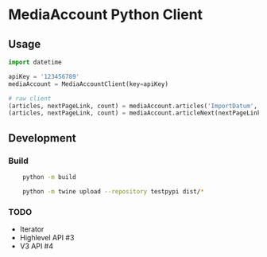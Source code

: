 # MediaAccount Python Client

## Usage

```python
import datetime

apiKey = '123456789'
mediaAccount = MediaAccountClient(key=apiKey)

# raw client
(articles, nextPageLink, count) = mediaAccount.articles('ImportDatum', von=datetime(2021,1,1), bis=datetime(2021,2,1), maxItems=10)
(articles, nextPageLink, count) = mediaAccount.articleNext(nextPageLink)

```

## Development

### Build
```bash
    python -m build

    python -m twine upload --repository testpypi dist/*


```

### TODO

* Iterator
* Highlevel API #3
* V3 API #4
